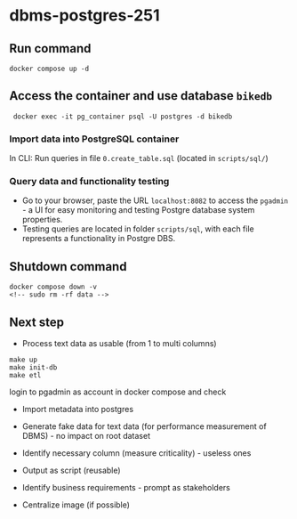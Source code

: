 # dbms-postgres-251

## Run command
```
docker compose up -d
```

## Access the container and use database `bikedb`
```
 docker exec -it pg_container psql -U postgres -d bikedb
```

### Import data into PostgreSQL container
In CLI: Run queries in file `0.create_table.sql` (located in `scripts/sql/`)

### Query data and functionality testing
- Go to your browser, paste the URL `localhost:8082` to access the `pgadmin` - a UI for easy monitoring and testing Postgre database system properties.
- Testing queries are located in folder `scripts/sql`, with each file represents a functionality in Postgre DBS.

## Shutdown command
```
docker compose down -v
<!-- sudo rm -rf data -->
```

## Next step
- Process text data as usable (from 1 to multi columns)
```
make up
make init-db
make etl
```
login to pgadmin as account in docker compose and check

- Import metadata into postgres

- Generate fake data for text data (for performance measurement of DBMS) - no impact on root dataset

- Identify necessary column (measure criticality) - useless ones

- Output as script (reusable)

- Identify business requirements - prompt as stakeholders

- Centralize image (if possible)

